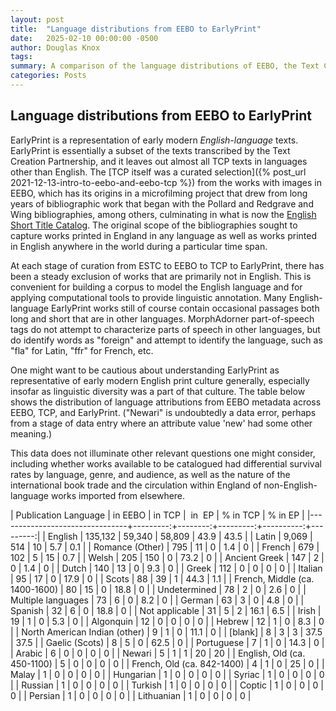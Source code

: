 ```yaml
---
layout: post
title:  "Language distributions from EEBO to EarlyPrint"
date:   2025-02-10 00:00:00 -0500
author: Douglas Knox
tags: 
summary: A comparison of the language distributions of EEBO, the Text Creation Partnership's transcriptions, and EarlyPrint.
categories: Posts
---
```


## Language distributions from EEBO to EarlyPrint

EarlyPrint is a representation of early modern *English-language*
texts. EarlyPrint is essentially a subset of the texts transcribed by
the Text Creation Partnership, and it leaves out almost all TCP texts
in languages other than English. The [TCP itself was a curated
selection]({% post_url 2021-12-13-intro-to-eebo-and-eebo-tcp %}) from
the works with images in EEBO, which has its origins in a microfilming
project that drew from long years of bibliographic work that began
with the Pollard and Redgrave and Wing bibliographies, among others,
culminating in what is now the [English Short Title
Catalog](https://datb.cerl.org/estc/). The original scope of the
bibliographies sought to capture works printed in England in any
language as well as works printed in English anywhere in the world
during a particular time span.

At each stage of curation from ESTC to EEBO to TCP to EarlyPrint,
there has been a steady exclusion of works that are primarily not in
English. This is convenient for building a corpus to model the English
language and for applying computational tools to provide linguistic
annotation. Many English-language EarlyPrint works still of course
contain occasional passages both long and short that are in other
languages. MorphAdorner part-of-speech tags do not attempt to
characterize parts of speech in other languages, but do identify words
as "foreign" and attempt to identify the language, such as "fla" for
Latin, "ffr" for French, etc.

One might want to be cautious about understanding EarlyPrint as
representative of early modern English print culture generally,
especially insofar as linguistic diversity was a part of that
culture. The table below shows the distribution of language
attributions from EEBO metadata across EEBO, TCP, and
EarlyPrint. ("Newari" is undoubtedly a data error, perhaps from a
stage of data entry where an attribute value 'new' had some other
meaning.)

This data does not illuminate other relevant questions one might
consider, including whether works available to be catalogued had
differential survival rates by language, genre, and audience, as well
as the nature of the international book trade and the circulation
within England of non-English-language works imported from elsewhere.


| Publication Language           | in EEBO | in TCP |  in  EP | % in TCP | % in EP |
|--------------------------------+---------:+--------:+---------:+----------:+---------:|
| English                        | 135,132 | 59,340 |  58,809 |     43.9 |    43.5 |
| Latin                          |   9,069 |    514 |      10 |      5.7 |     0.1 |
| Romance (Other)                |     795 |     11 |       0 |      1.4 |       0 |
| French                         |     679 |    102 |       5 |       15 |     0.7 |
| Welsh                          |     205 |    150 |       0 |     73.2 |       0 |
| Ancient Greek                  |     147 |      2 |       0 |      1.4 |       0 |
| Dutch                          |     140 |     13 |       0 |      9.3 |       0 |
| Greek                          |     112 |      0 |       0 |        0 |       0 |
| Italian                        |      95 |     17 |       0 |     17.9 |       0 |
| Scots                          |      88 |     39 |       1 |     44.3 |     1.1 |
| French, Middle (ca. 1400-1600) |      80 |     15 |       0 |     18.8 |       0 |
| Undetermined                   |      78 |      2 |       0 |      2.6 |       0 |
| Multiple languages             |      73 |      6 |       0 |      8.2 |       0 |
| German                         |      63 |      3 |       0 |      4.8 |       0 |
| Spanish                        |      32 |      6 |       0 |     18.8 |       0 |
| Not applicable                 |      31 |      5 |       2 |     16.1 |     6.5 |
| Irish                          |      19 |      1 |       0 |      5.3 |       0 |
| Algonquin                      |      12 |      0 |       0 |        0 |       0 |
| Hebrew                         |      12 |      1 |       0 |      8.3 |       0 |
| North American Indian (other)  |       9 |      1 |       0 |     11.1 |       0 |
| [blank]                        |       8 |      3 |       3 |     37.5 |    37.5 |
| Gaelic (Scots)                 |       8 |      5 |       0 |     62.5 |       0 |
| Portuguese                     |       7 |      1 |       0 |     14.3 |       0 |
| Arabic                         |       6 |      0 |       0 |        0 |       0 |
| Newari                         |       5 |      1 |       1 |       20 |      20 |
| English, Old (ca. 450-1100)    |       5 |      0 |       0 |        0 |       0 |
| French, Old (ca. 842-1400)     |       4 |      1 |       0 |       25 |       0 |
| Malay                          |       1 |      0 |       0 |        0 |       0 |
| Hungarian                      |       1 |      0 |       0 |        0 |       0 |
| Syriac                         |       1 |      0 |       0 |        0 |       0 |
| Russian                        |       1 |      0 |       0 |        0 |       0 |
| Turkish                        |       1 |      0 |       0 |        0 |       0 |
| Coptic                         |       1 |      0 |       0 |        0 |       0 |
| Persian                        |       1 |      0 |       0 |        0 |       0 |
| Lithuanian                     |       1 |      0 |       0 |        0 |       0 |



